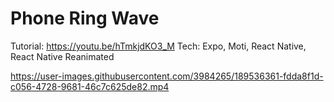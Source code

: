 # Phone Ring Wave

Tutorial: https://youtu.be/hTmkjdKO3_M
Tech: Expo, Moti, React Native, React Native Reanimated

https://user-images.githubusercontent.com/3984265/189536361-fdda8f1d-c056-4728-9681-46c7c625de82.mp4
